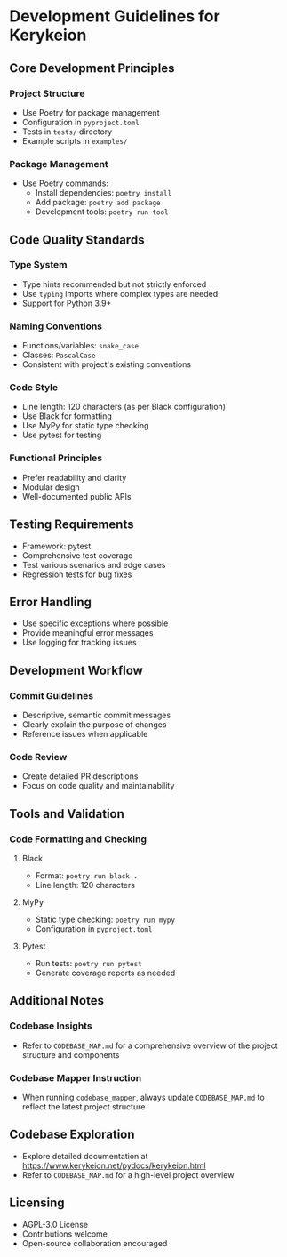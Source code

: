 # Development Guidelines for Kerykeion

## Core Development Principles

### Project Structure
- Use Poetry for package management
- Configuration in `pyproject.toml`
- Tests in `tests/` directory
- Example scripts in `examples/`

### Package Management
- Use Poetry commands:
  - Install dependencies: `poetry install`
  - Add package: `poetry add package`
  - Development tools: `poetry run tool`

## Code Quality Standards

### Type System
- Type hints recommended but not strictly enforced
- Use `typing` imports where complex types are needed
- Support for Python 3.9+

### Naming Conventions
- Functions/variables: `snake_case`
- Classes: `PascalCase`
- Consistent with project's existing conventions

### Code Style
- Line length: 120 characters (as per Black configuration)
- Use Black for formatting
- Use MyPy for static type checking
- Use pytest for testing

### Functional Principles
- Prefer readability and clarity
- Modular design
- Well-documented public APIs

## Testing Requirements
- Framework: pytest
- Comprehensive test coverage
- Test various scenarios and edge cases
- Regression tests for bug fixes

## Error Handling
- Use specific exceptions where possible
- Provide meaningful error messages
- Use logging for tracking issues

## Development Workflow

### Commit Guidelines
- Descriptive, semantic commit messages
- Clearly explain the purpose of changes
- Reference issues when applicable

### Code Review
- Create detailed PR descriptions
- Focus on code quality and maintainability

## Tools and Validation

### Code Formatting and Checking
1. Black
   - Format: `poetry run black .`
   - Line length: 120 characters

2. MyPy
   - Static type checking: `poetry run mypy`
   - Configuration in `pyproject.toml`

3. Pytest
   - Run tests: `poetry run pytest`
   - Generate coverage reports as needed

## Additional Notes

### Codebase Insights
- Refer to `CODEBASE_MAP.md` for a comprehensive overview of the project structure and components

### Codebase Mapper Instruction
- When running `codebase_mapper`, always update `CODEBASE_MAP.md` to reflect the latest project structure

## Codebase Exploration
- Explore detailed documentation at https://www.kerykeion.net/pydocs/kerykeion.html
- Refer to `CODEBASE_MAP.md` for a high-level project overview

## Licensing
- AGPL-3.0 License
- Contributions welcome
- Open-source collaboration encouraged
